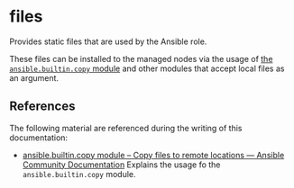 # files

Provides static files that are used by the Ansible role.

These files can be installed to the managed nodes via the usage of [the `ansible.builtin.copy` module](https://docs.ansible.com/ansible/latest/collections/ansible/builtin/copy_module.html) and other modules that accept local files as an argument.

## References

The following material are referenced during the writing of this documentation:

* [ansible.builtin.copy module – Copy files to remote locations — Ansible Community Documentation](https://docs.ansible.com/ansible/latest/collections/ansible/builtin/copy_module.html)
  Explains the usage fo the `ansible.builtin.copy` module.
